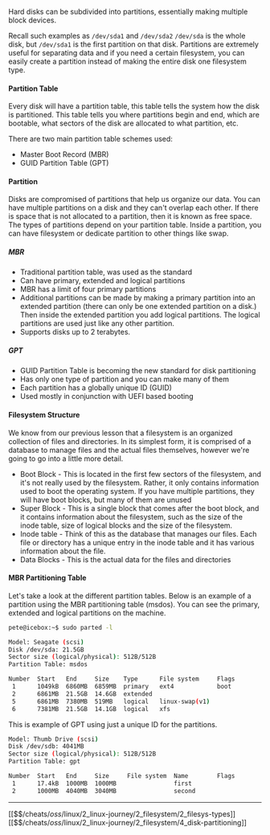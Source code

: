 Hard disks can be subdivided into partitions, 
essentially making multiple block devices. 

Recall such examples as `/dev/sda1` and `/dev/sda2` 
`/dev/sda` is the whole disk, but `/dev/sda1` is the first partition on that disk.
Partitions are extremely useful for separating data and if you need a certain filesystem, 
you can easily create a partition instead of making the entire disk one filesystem type.

#### Partition Table
Every disk will have a partition table, 
this table tells the system how the disk is partitioned. 
This table tells you where partitions begin and end, which are bootable,
what sectors of the disk are allocated to what partition, etc.

There are two main partition table schemes used:
- Master Boot Record (MBR)
- GUID Partition Table (GPT)

#### Partition
Disks are compromised of partitions that help us organize our data. 
You can have multiple partitions on a disk and they can't overlap each other. 
If there is space that is not allocated to a partition, then it is known as free space.
The types of partitions depend on your partition table. 
Inside a partition, you can have filesystem or dedicate partition to other things like swap.

##### MBR
- Traditional partition table, was used as the standard
- Can have primary, extended and logical partitions
- MBR has a limit of four primary partitions
- Additional partitions can be made by making a primary partition into an extended partition (there can only be one extended partition on a disk.) Then inside the extended partition you add logical partitions. The logical partitions are used just like any other partition. 
- Supports disks up to 2 terabytes.

##### GPT
- GUID Partition Table is becoming the new standard for disk partitioning
- Has only one type of partition and you can make many of them
- Each partition has a globally unique ID (GUID) 
- Used mostly in conjunction with UEFI based booting 

#### Filesystem Structure
We know from our previous lesson that a filesystem is an organized collection of 
files and directories.
In its simplest form, it is comprised of a database to manage files and the actual files
themselves, however we're going to go into a little more detail.
- Boot Block - This is located in the first few sectors of the filesystem, and it's not really used by the filesystem. Rather, it only contains information used to boot the operating system. If you have multiple partitions, they will have boot blocks, but many of them are unused
- Super Block - This is a single block that comes after the boot block, and it contains information about the filesystem, such as the size of the inode table, size of logical blocks and the size of the filesystem.
- Inode table - Think of this as the database that manages our files. Each file or directory has a unique entry in the inode table and it has various information about the file. 
- Data Blocks - This is the actual data for the files and directories


#### MBR Partitioning Table
Let's take a look at the different partition tables. 
Below is an example of a partition using the MBR partitioning table (msdos).
You can see the primary, extended and logical partitions on the machine. 

``` bash
pete@icebox:~$ sudo parted -l

Model: Seagate (scsi)
Disk /dev/sda: 21.5GB
Sector size (logical/physical): 512B/512B
Partition Table: msdos

Number  Start   End     Size    Type      File system     Flags
 1      1049kB  6860MB  6859MB  primary   ext4            boot
 2      6861MB  21.5GB  14.6GB  extended
 5      6861MB  7380MB  519MB   logical   linux-swap(v1)
 6      7381MB  21.5GB  14.1GB  logical   xfs
```

This is example of GPT using just a unique ID for the partitions.

``` bash
Model: Thumb Drive (scsi)
Disk /dev/sdb: 4041MB
Sector size (logical/physical): 512B/512B
Partition Table: gpt

Number  Start   End     Size     File system  Name        Flags
 1      17.4kB  1000MB  1000MB                first
 2      1000MB  4040MB  3040MB                second
```

---
[[$$$/$cheats/$oss/$linux/2_linux-journey/2_filesystem/2_filesys-types]]
[[$$$/$cheats/$oss/$linux/2_linux-journey/2_filesystem/4_disk-partitioning]]
